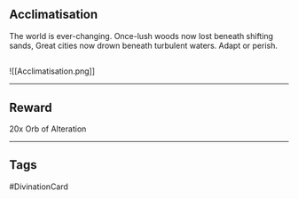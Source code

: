 ## Acclimatisation
The world is ever-changing.
Once-lush woods now lost beneath shifting sands,
Great cities now drown beneath turbulent waters.
Adapt or perish.
## 
![[Acclimatisation.png]]

---
## Reward
20x Orb of Alteration

---
## Tags
#DivinationCard